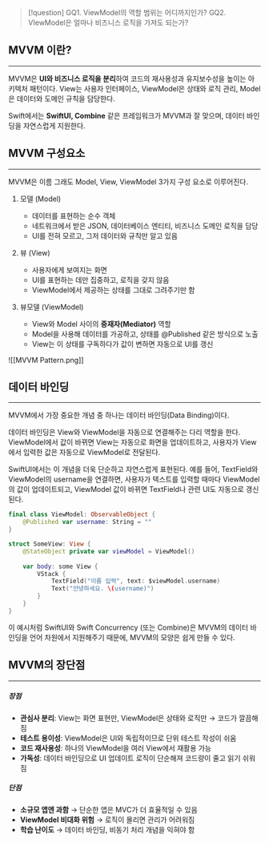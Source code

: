 >[!question]
>GQ1. ViewModel의 역할 범위는 어디까지인가?
>GQ2. VIewModel은 얼마나 비즈니스 로직을 가져도 되는가?


## MVVM 이란?
---
MVVM은 **UI와 비즈니스 로직을 분리**하여 코드의 재사용성과 유지보수성을 높이는 아키텍처 패턴이다. View는 사용자 인터페이스, ViewModel은 상태와 로직 관리, Model은 데이터와 도메인 규칙을 담당한다.

Swift에서는 **SwiftUI, Combine** 같은 프레임워크가 MVVM과 잘 맞으며, 데이터 바인딩을 자연스럽게 지원한다.


## MVVM 구성요소
---

MVVM은 이름 그래도 Model, View, ViewModel 3가지 구성 요소로 이루어진다.

1. 모델 (Model)
	* 데이터를 표현하는 순수 객체 
	* 네트워크에서 받은 JSON, 데이터베이스 엔티티, 비즈니스 도메인 로직을 담당
	* UI를 전혀 모르고, 그저 데이터와 규칙만 알고 있음
	
2. 뷰 (View)
	* 사용자에게 보여지는 화면
	* UI를 표현하는 데만 집중하고, 로직을 갖지 않음
	* ViewModel에서 제공하는 상태를 그대로 그려주기만 함
	
3. 뷰모델 (ViewModel)
	* View와 Model 사이의 **중재자(Mediator)** 역할
	* Model을 사용해 데이터를 가공하고, 상태를 @Published 같은 방식으로 노출
	* View는 이 상태를 구독하다가 값이 변하면 자동으로 UI를 갱신


![[MVVM Pattern.png]]


## 데이터 바인딩
---
MVVM에서 가장 중요한 개념 중 하나는 데이터 바인딩(Data Binding)이다.

데이터 바인딩은 View와 ViewModel을 자동으로 연결해주는 다리 역할을 한다. ViewModel에서 값이 바뀌면 View는 자동으로 화면을 업데이트하고, 사용자가 View에서 입력한 값은 자동으로 ViewModel로 전달된다.

SwiftUI에서는 이 개념을 더욱 단순하고 자연스럽게 표현된다. 예를 들어, TextField와 ViewModel의 username을 연결하면, 사용자가 텍스트를 입력할 때마다 ViewModel의 값이 업데이트되고, ViewModel 값이 바뀌면 TextField나 관련 UI도 자동으로 갱신된다.

```Swift
final class ViewModel: ObservableObject {
	@Published var username: String = ""
}

struct SomeView: View {
	@StateObject private var viewModel = ViewModel()
	
	var body: some View {
		VStack {
			TextField("이름 입력", text: $viewModel.username)
			Text("안녕하세요. \(username)")
		}
	}
}
```

이 예시처럼 SwiftUI와 Swift Concurrency (또는 Combine)은 MVVM의 데이터 바인딩을 언어 차원에서 지원해주기 때문에, MVVM의 모양은 쉽게 만들 수 있다.


## MVVM의 장단점
---
##### 장점

- **관심사 분리**: View는 화면 표현만, ViewModel은 상태와 로직만 → 코드가 깔끔해짐
- **테스트 용이성**: ViewModel은 UI와 독립적이므로 단위 테스트 작성이 쉬움
- **코드 재사용성**: 하나의 ViewModel을 여러 View에서 재활용 가능
- **가독성**: 데이터 바인딩으로 UI 업데이트 로직이 단순해져 코드량이 줄고 읽기 쉬워짐

##### 단점

- **소규모 앱엔 과함** → 단순한 앱은 MVC가 더 효율적일 수 있음
- **ViewModel 비대화 위험** → 로직이 몰리면 관리가 어려워짐
- **학습 난이도** → 데이터 바인딩, 비동기 처리 개념을 익혀야 함
